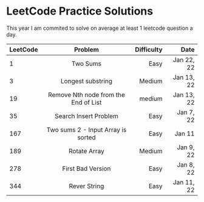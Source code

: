 # LeetCode Practice Solutions

This year I am commited to solve on average at least 1 leetcode question a day.


| LeetCode  | Problem          | Difficulty  | Date |
| --------  |:---------------: | -----------:| ----: |
| 1         |  Two Sums        | Easy        | Jan 22, 22|
| 3         | Longest substring| Medium        | Jan 13, 22 |
| 19        | Remove Nth node from the End of List| medium | Jan 13, 22|
| 35        | Search Insert Problem | Easy | Jan 7, 22|
| 167       | Two sums 2 - Input Array is sorted| Easy| Jan 11
| 189       | Rotate Array | Medium | Jan 9, 22
| 278       | First Bad Version | Easy |Jan 8, 22|
| 344       | Rever String     |  Easy       | Jan 11, 22|
